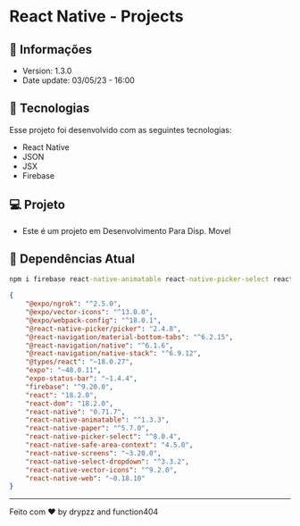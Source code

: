 # React Native - Projects

## 📰 Informações

- Version: 1.3.0
- Date update: 03/05/23 - 16:00

## 🚀 Tecnologias

Esse projeto foi desenvolvido com as seguintes tecnologias:

- React Native
- JSON
- JSX
- Firebase

## 💻 Projeto

- Este é um projeto em Desenvolvimento Para Disp. Movel

## 🔧 Dependências Atual

```cmd
npm i firebase react-native-animatable react-native-picker-select react-native-safe-area-context react-native-select-dropdown react-native-web react-native-vector-icons react-native-screens react-native-paper @react-navigation/native @react-navigation/native-stack @react-navigation/material-bottom-tabs @expo/vector-icons @expo/webpack-config @expo/ngrok expo-status-bar expo
```

```json
{
    "@expo/ngrok": "^2.5.0",
    "@expo/vector-icons": "^13.0.0",
    "@expo/webpack-config": "^18.0.1",
    "@react-native-picker/picker": "2.4.8",
    "@react-navigation/material-bottom-tabs": "^6.2.15",
    "@react-navigation/native": "^6.1.6",
    "@react-navigation/native-stack": "^6.9.12",
    "@types/react": "~18.0.27",
    "expo": "~48.0.11",
    "expo-status-bar": "~1.4.4",
    "firebase": "^9.20.0",
    "react": "18.2.0",
    "react-dom": "18.2.0",
    "react-native": "0.71.7",
    "react-native-animatable": "^1.3.3",
    "react-native-paper": "^5.7.0",
    "react-native-picker-select": "^8.0.4",
    "react-native-safe-area-context": "4.5.0",
    "react-native-screens": "~3.20.0",
    "react-native-select-dropdown": "^3.3.2",
    "react-native-vector-icons": "^9.2.0",
    "react-native-web": "~0.18.10"
}
```

---

Feito com ♥ by drypzz and function404
